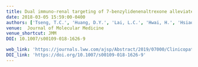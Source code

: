 ```yaml
---
title: Dual immuno-renal targeting of 7-benzylidenenaltrexone alleviates lupus nephritis via FcγRIIB and HO-1
date: 2018-03-05 15:59:00-0400
authors: ['Tseng, T.C.', 'Huang, D.Y.', 'Lai, L.C.', 'Hwai, H.', 'Hsiao, Y.W.', 'Jhou, J.P.', 'Chuang, E.Y.', 'Tzeng, S.J.']
venue:  Journal of Molecular Medicine
venue_shortcut: JMM
DOI: 10.1007/s00109-018-1626-9

web_link: 'https://journals.lww.com/ajsp/Abstract/2019/07000/Clinicopathologic_Characterization_of.6.aspx'
DOI_link: 'https://doi.org/10.1007/s00109-018-1626-9'
---
```


